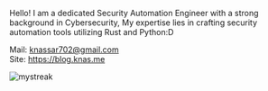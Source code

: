 Hello! I am a dedicated Security Automation Engineer with a strong background in Cybersecurity, My expertise lies in crafting security automation tools utilizing Rust and Python:D


Mail: knassar702@gmail.com \
Site: https://blog.knas.me

<img src="https://github-readme-streak-stats.herokuapp.com/?user=knassar702&theme=tokyonight" alt="mystreak"/>
